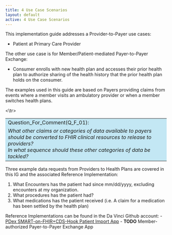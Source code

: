 ```yaml
---
title: 4 Use Case Scenarios
layout: default
active: 4 Use Case Scenarios
---
```


This implementation guide addresses a Provider-to-Payer use cases:

- Patient at Primary Care Provider

The other use case is for Member/Patient-mediated Payer-to-Payer Exchange:

- Consumer enrolls with new health plan and accesses their prior health plan to authorize sharing of the health history that the prior health plan holds on the consumer.

The examples used in this guide are based on Payers providing claims from events where a member visits an ambulatory provider or when a member switches health plans.


<table style="background-color:rgb(195,231,244);width:100%">

<tr>
<td>Question_For_Comment(Q_F_01):</td>
<\tr>
<tr><td>
<i>
What other claims or categories of data available to payers should be converted to FHIR clinical resources to release to providers? <br/>
	In what sequence should these other categories of data be tackled?
</i>
</td></tr>	
</table>

Three example data requests from Providers to Health Plans are covered in this IG and the associated Reference Implementation:

1. What Encounters has the patient had since mm/dd/yyyy, excluding encounters at my organization.
2. What procedures has the patient had?
3. What medications has the patient received (i.e. A claim for a medication has been settled by the health plan)

Reference Implementations can be found in the Da Vinci Github account:
	- [PDex SMART-on-FHIR+CDS-Hook Patient Import App](https://github.com/HL7-DaVinci/PDex-Patient-Import-App)
	- **TODO** Member-authorized Payer-to-Payer Exchange App
	